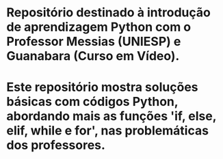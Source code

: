 # Repositório destinado à introdução de aprendizagem Python com o Professor Messias (UNIESP) e Guanabara (Curso em Vídeo).
# Este repositório mostra soluções básicas com códigos Python, abordando mais as funções 'if, else, elif, while e for', nas problemáticas dos professores.
